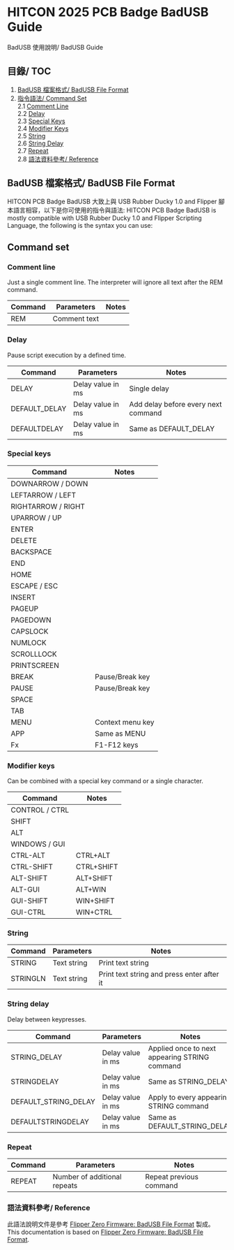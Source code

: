 # HITCON 2025 PCB Badge BadUSB Guide
BadUSB 使用說明/ BadUSB Guide

## 目錄/ TOC

1. [BadUSB 檔案格式/ BadUSB File Format](#badusb-檔案格式-badusb-file-format)
2. [指令語法/ Command Set](#command-set)  
   2.1 [Comment Line](#comment-line)  
   2.2 [Delay](#delay)  
   2.3 [Special Keys](#special-keys)  
   2.4 [Modifier Keys](#modifier-keys)  
   2.5 [String](#string)  
   2.6 [String Delay](#string-delay)  
   2.7 [Repeat](#repeat)  
   2.8 [語法資料參考/ Reference](#語法資料參考-reference)  

## BadUSB 檔案格式/ BadUSB File Format

HITCON PCB Badge BadUSB 大致上與 USB Rubber Ducky 1.0 and Flipper 腳本語言相容，以下是你可使用的指令與語法:
HITCON PCB Badge BadUSB is mostly compatible with USB Rubber Ducky 1.0 and Flipper Scripting Language, the following is the syntax you can use:

## Command set

### Comment line
Just a single comment line. The interpreter will ignore all text after the REM command.

| Command | Parameters    | Notes |
|---------|---------------|-------|
| REM     | Comment text   |       |

### Delay
Pause script execution by a defined time.

| Command        | Parameters         | Notes                          |
|----------------|--------------------|--------------------------------|
| DELAY          | Delay value in ms  | Single delay                   |
| DEFAULT_DELAY  | Delay value in ms  | Add delay before every next command |
| DEFAULTDELAY   | Delay value in ms  | Same as DEFAULT_DELAY          |

### Special keys

| Command         | Notes             |
|-----------------|-------------------|
| DOWNARROW / DOWN|                   |
| LEFTARROW / LEFT|                   |
| RIGHTARROW / RIGHT|                 |
| UPARROW / UP    |                   |
| ENTER           |                   |
| DELETE          |                   |
| BACKSPACE       |                   |
| END             |                   |
| HOME            |                   |
| ESCAPE / ESC    |                   |
| INSERT          |                   |
| PAGEUP          |                   |
| PAGEDOWN        |                   |
| CAPSLOCK        |                   |
| NUMLOCK         |                   |
| SCROLLLOCK      |                   |
| PRINTSCREEN     |                   |
| BREAK           | Pause/Break key   |
| PAUSE           | Pause/Break key   |
| SPACE           |                   |
| TAB             |                   |
| MENU            | Context menu key  |
| APP             | Same as MENU      |
| Fx              | F1-F12 keys       |

### Modifier keys
Can be combined with a special key command or a single character.

| Command        | Notes              |
|----------------|--------------------|
| CONTROL / CTRL |                    |
| SHIFT          |                    |
| ALT            |                    |
| WINDOWS / GUI  |                    |
| CTRL-ALT       | CTRL+ALT           |
| CTRL-SHIFT     | CTRL+SHIFT         |
| ALT-SHIFT      | ALT+SHIFT          |
| ALT-GUI        | ALT+WIN            |
| GUI-SHIFT      | WIN+SHIFT          |
| GUI-CTRL       | WIN+CTRL           |

### String

| Command  | Parameters  | Notes                  |
|----------|-------------|------------------------|
| STRING   | Text string | Print text string       |
| STRINGLN | Text string | Print text string and press enter after it |

### String delay
Delay between keypresses.

| Command            | Parameters         | Notes                                      |
|--------------------|--------------------|--------------------------------------------|
| STRING_DELAY       | Delay value in ms  | Applied once to next appearing STRING command |
| STRINGDELAY        | Delay value in ms  | Same as STRING_DELAY                       |
| DEFAULT_STRING_DELAY | Delay value in ms  | Apply to every appearing STRING command     |
| DEFAULTSTRINGDELAY | Delay value in ms  | Same as DEFAULT_STRING_DELAY               |

### Repeat

| Command | Parameters               | Notes                      |
|---------|--------------------------|----------------------------|
| REPEAT  | Number of additional repeats | Repeat previous command     |

### 語法資料參考/ Reference
此語法說明文件是參考 [Flipper Zero Firmware: BadUSB File Format](https://developer.flipper.net/flipperzero/doxygen/badusb_file_format.html) 製成。  
This documentation is based on [Flipper Zero Firmware: BadUSB File Format](https://developer.flipper.net/flipperzero/doxygen/badusb_file_format.html).  

